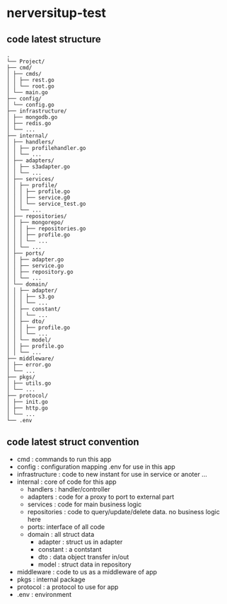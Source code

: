 # nerversitup-test

## code latest structure

```
.
└── Project/
├── cmd/
│ ├── cmds/
│ │ ├── rest.go
│ │ └── root.go
│ └── main.go
├── config/
│ └── config.go
├── infrastructure/
│ ├── mongodb.go
│ ├── redis.go
│ └── ...
├── internal/
│ ├── handlers/
│ │ ├── profilehandler.go
│ │ └── ...
│ ├── adapters/
│ │ ├── s3adapter.go
│ │ └── ...
│ ├── services/
│ │ ├── profile/
│ │ │ ├── profile.go
│ │ │ ├── service.g0
│ │ │ └── service_test.go
│ │ └── ...
│ ├── repositories/
│ │ ├── mongorepo/
│ │ │ ├── repositories.go
│ │ │ ├── profile.go
│ │ │ └── ...
│ │ └── ...
│ ├── ports/
│ │ ├── adapter.go
│ │ ├── service.go
│ │ ├── repository.go
│ │ └── ...
│ └── domain/
│ │ ├── adapter/
│ │ │ ├── s3.go
│ │ │ └── ...
│ │ ├── constant/
│ │ │ └── ...
│ │ ├── dto/
│ │ │ ├── profile.go
│ │ │ └── ...
│ │ └── model/
│ │ ├── profile.go
│ │ └── ...
├── middleware/
│ ├── error.go
│ └── ...
├── pkgs/
│ ├── utils.go
│ └── ...
├── protocol/
│ ├── init.go
│ ├── http.go
│ └── ...
└── .env
```

## code latest struct convention

- cmd : commands to run this app
- config : configuration mapping .env for use in this app
- infrastructure : code to new instant for use in service or anoter ...
- internal : core of code for this app
  - handlers : handler/controller
  - adapters : code for a proxy to port to external part
  - services : code for main business logic
  - repositories : code to query/update/delete data. no business logic here
  - ports: interface of all code
  - domain : all struct data
    - adapter : struct us in adapter
    - constant : a contstant
    - dto : data object transfer in/out
    - model : struct data in repository
- middleware : code to us as a middleware of app
- pkgs : internal package
- protocol : a protocol to use for app
- .env : environment
